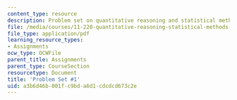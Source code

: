 ```yaml
---
content_type: resource
description: Problem set on quantitative reasoning and statistical methods.
file: /media/courses/11-220-quantitative-reasoning-statistical-methods-for-planners-i-spring-2009/a3b6d46b001fc9bda6d1cdcdcd673c2e_MIT11_220s09_pset01.pdf
file_type: application/pdf
learning_resource_types:
- Assignments
ocw_type: OCWFile
parent_title: Assignments
parent_type: CourseSection
resourcetype: Document
title: 'Problem Set #1'
uid: a3b6d46b-001f-c9bd-a6d1-cdcdcd673c2e
---
```

